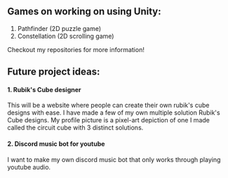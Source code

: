 ## Games on working on using Unity:

1. Pathfinder (2D puzzle game)
2. Constellation (2D scrolling game)

Checkout my repositories for more information!

## Future project ideas:

#### 1. Rubik's Cube designer

This will be a website where people can create their own rubik's cube designs with ease. I have made a few of my own multiple solution Rubik's Cube designs. My profile picture is a pixel-art depiction of one I made called the circuit cube with 3 distinct solutions.

#### 2. Discord music bot for youtube

I want to make my own discord music bot that only works through playing youtube audio.

